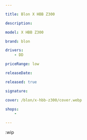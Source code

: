 ```yaml
---

title: Blon X HBB Z300

description: 

model: X HBB Z300

brand: blon

drivers: 
    - DD

priceRange: low

releaseDate: 

released: true

signature:

cover: /blon/x-hbb-z300/cover.webp

shops:
    - 

---
```

:wip